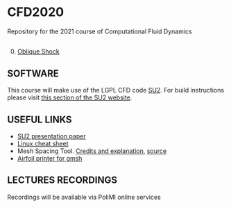 # CFD2020
Repository for the 2021 course of Computational Fluid Dynamics
## 
0. [Oblique Shock](OBLIQUE_SHOCK)


## SOFTWARE
This course will make use of the LGPL CFD code [SU2](https://su2code.github.io). For build instructions please visit [this section of the SU2 website](https://su2code.github.io/docs_v7/Build-SU2-Linux-MacOS/).

## USEFUL LINKS
- [SU2 presentation paper](utils/SU2_AIAA2016.pdf)
- [Linux cheat sheet](utils/Linux_cheat_sheet.pdf)
- Mesh Spacing Tool. [Credits and explanation](https://www.cfd-online.com/Forums/openfoam-meshing/61785-blockmesh-grading-calculator.html), [source](utils/MeshSpace.zip)
- [Airfoil printer for gmsh](utils/printGeo)

## LECTURES RECORDINGS
Recordings will be available via PoliMI online services
